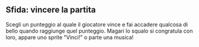## Sfida: vincere la partita

Scegli un punteggio al quale il giocatore vince e fai accadere qualcosa di bello quando raggiunge quel punteggio. Magari lo squalo si congratula con loro, appare uno sprite "Vinci!" o parte una musica!